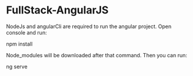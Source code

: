 # FullStack-AngularJS

NodeJs and angularCli are required to run the angular project.
Open console and run:

npm install

Node_modules will be downloaded after that command.
Then you can run:

ng serve
